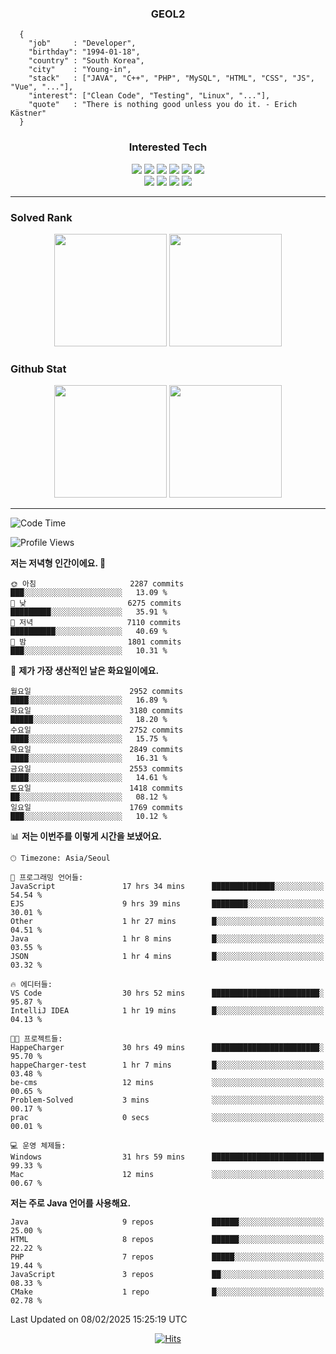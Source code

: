 <div align="center">

  ### GEOL2
</div>

```
  {
    "job"     : "Developer",
    "birthday": "1994-01-18",
    "country" : "South Korea",
    "city"    : "Young-in",
    "stack"   : ["JAVA", "C++", "PHP", "MySQL", "HTML", "CSS", "JS", "Vue", "..."],
    "interest": ["Clean Code", "Testing", "Linux", "..."], 
    "quote"   : "There is nothing good unless you do it. - Erich Kästner"
  }
  ```
  
<div align="center">
  
  ### Interested Tech
  
  <img src="https://img.shields.io/badge/Laravel-F05340?style=flat-square&logo=Laravel&logoColor=white">
  <img src="https://img.shields.io/badge/SpringBoot-6DB33F?style=flat-square&logo=SpringBoot&logoColor=white">
  <img src="https://img.shields.io/badge/-NestJs-ea2845?style=flat-square&logo=nestjs&logoColor=white">
  <img src="https://img.shields.io/badge/Express-000000?style=flat-square&logo=Express&logoColor=white">
  <img src="https://img.shields.io/badge/Three.js-000000?style=flat-square&logo=Three.js&logoColor=white">
  <img src="https://img.shields.io/badge/OpenAI-%23412991?style=flat-square&logo=openai&logoColor=white">
  <br>
  <img src="https://img.shields.io/badge/Java-ED8B00?style=flat-square&logo=openjdk&logoColor=white">
  <img src="https://img.shields.io/badge/JavaScript-F7DF1E?style=flat-square&logo=JavaScript&logoColor=black">
  <img src="https://img.shields.io/badge/TypeScript-007acc?style=flat-square&logo=TypeScript&logoColor=black">
  <img src="https://img.shields.io/badge/MySQL-4479A1?style=flat-square&logo=mysql&logoColor=white"><br>

</div>

------------

  ### Solved Rank
  
  <div align="center">
    <img height="180em" src="https://mazassumnida.wtf/api/v2/generate_badge?boj=geol2">
    <img height="180em" src="https://leetcard.jacoblin.cool/Geol2?theme=light&font=Gugi&border=0&radius=20">
  </div>
  
  ### Github Stat 
  <div align="center">
    <img height="180em" src="https://github-readme-stats-git-masterrstaa-rickstaa.vercel.app/api?username=geol2&show_icons=true&theme=dark">
    <img height="180em" src="https://github-readme-stats-git-masterrstaa-rickstaa.vercel.app/api/top-langs/?username=geol2&show_icons=true&hide=css,scss,html&layout=compact&theme=dark&count_private=true&langs_count=8">
  </div>
  
------------
<!--START_SECTION:waka-->
![Code Time](http://img.shields.io/badge/Code%20Time-3%2C895%20hrs%2043%20mins-blue)

![Profile Views](http://img.shields.io/badge/Profile%20Views-9-blue)

**저는 저녁형 인간이에요. 🦉** 

```text
🌞 아침                     2287 commits        ███░░░░░░░░░░░░░░░░░░░░░░   13.09 % 
🌆 낮　                     6275 commits        █████████░░░░░░░░░░░░░░░░   35.91 % 
🌃 저녁                     7110 commits        ██████████░░░░░░░░░░░░░░░   40.69 % 
🌙 밤　                     1801 commits        ███░░░░░░░░░░░░░░░░░░░░░░   10.31 % 
```
📅 **제가 가장 생산적인 날은 화요일이에요.** 

```text
월요일                      2952 commits        ████░░░░░░░░░░░░░░░░░░░░░   16.89 % 
화요일                      3180 commits        █████░░░░░░░░░░░░░░░░░░░░   18.20 % 
수요일                      2752 commits        ████░░░░░░░░░░░░░░░░░░░░░   15.75 % 
목요일                      2849 commits        ████░░░░░░░░░░░░░░░░░░░░░   16.31 % 
금요일                      2553 commits        ████░░░░░░░░░░░░░░░░░░░░░   14.61 % 
토요일                      1418 commits        ██░░░░░░░░░░░░░░░░░░░░░░░   08.12 % 
일요일                      1769 commits        ███░░░░░░░░░░░░░░░░░░░░░░   10.12 % 
```


📊 **저는 이번주를 이렇게 시간을 보냈어요.** 

```text
🕑︎ Timezone: Asia/Seoul

💬 프로그래밍 언어들: 
JavaScript               17 hrs 34 mins      ██████████████░░░░░░░░░░░   54.54 % 
EJS                      9 hrs 39 mins       ████████░░░░░░░░░░░░░░░░░   30.01 % 
Other                    1 hr 27 mins        █░░░░░░░░░░░░░░░░░░░░░░░░   04.51 % 
Java                     1 hr 8 mins         █░░░░░░░░░░░░░░░░░░░░░░░░   03.55 % 
JSON                     1 hr 4 mins         █░░░░░░░░░░░░░░░░░░░░░░░░   03.32 % 

🔥 에디터들: 
VS Code                  30 hrs 52 mins      ████████████████████████░   95.87 % 
IntelliJ IDEA            1 hr 19 mins        █░░░░░░░░░░░░░░░░░░░░░░░░   04.13 % 

🐱‍💻 프로젝트들: 
HappeCharger             30 hrs 49 mins      ████████████████████████░   95.70 % 
happeCharger-test        1 hr 7 mins         █░░░░░░░░░░░░░░░░░░░░░░░░   03.48 % 
be-cms                   12 mins             ░░░░░░░░░░░░░░░░░░░░░░░░░   00.65 % 
Problem-Solved           3 mins              ░░░░░░░░░░░░░░░░░░░░░░░░░   00.17 % 
prac                     0 secs              ░░░░░░░░░░░░░░░░░░░░░░░░░   00.01 % 

💻 운영 체제들: 
Windows                  31 hrs 59 mins      █████████████████████████   99.33 % 
Mac                      12 mins             ░░░░░░░░░░░░░░░░░░░░░░░░░   00.67 % 
```

**저는 주로 Java 언어를 사용해요.** 

```text
Java                     9 repos             ██████░░░░░░░░░░░░░░░░░░░   25.00 % 
HTML                     8 repos             ██████░░░░░░░░░░░░░░░░░░░   22.22 % 
PHP                      7 repos             █████░░░░░░░░░░░░░░░░░░░░   19.44 % 
JavaScript               3 repos             ██░░░░░░░░░░░░░░░░░░░░░░░   08.33 % 
CMake                    1 repo              █░░░░░░░░░░░░░░░░░░░░░░░░   02.78 % 
```




 Last Updated on 08/02/2025 15:25:19 UTC
<!--END_SECTION:waka-->

<div align="center">
  
  [![Hits](https://hits.seeyoufarm.com/api/count/incr/badge.svg?url=https%3A%2F%2Fgithub.com%2Fgeol2&count_bg=%2379C83D&title_bg=%23555555&icon=myspace.svg&icon_color=%23E7E7E7&title=hits&edge_flat=false)](https://hits.seeyoufarm.com)
  
</div>

<!--
**Geol2/Geol2** is a ✨ _special_ ✨ repository because its `README.md` (this file) appears on your GitHub profile.

Here are some ideas to get you started:
- 🔭 I’m currently working on ...
- 🌱 I’m currently learning ...
- 👯 I’m looking to collaborate on ...
- 🤔 I’m looking for help with ...
- 💬 Ask me about ...
- 📫 How to reach me: ...
- 😄 Pronouns: ...
- ⚡ Fun fact: ...
-->
